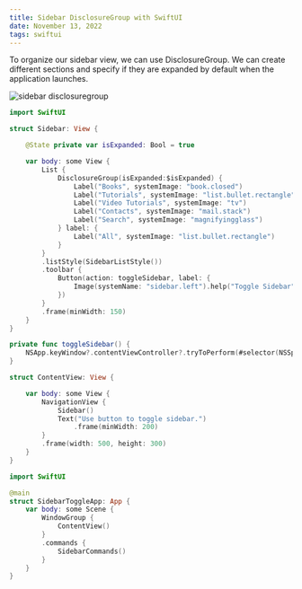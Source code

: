 ```yaml
---
title: Sidebar DisclosureGroup with SwiftUI
date: November 13, 2022
tags: swiftui
---
```


To organize our sidebar view, we can use DisclosureGroup. We can create different sections and specify if they are expanded by default when the application launches.

<p><img src="../images/sidebar-disclosuregroup.png" style="max-width:400px;" alt="sidebar disclosuregroup"></p>

```swift
import SwiftUI

struct Sidebar: View {

    @State private var isExpanded: Bool = true

    var body: some View {
        List {
            DisclosureGroup(isExpanded:$isExpanded) {
                Label("Books", systemImage: "book.closed")
                Label("Tutorials", systemImage: "list.bullet.rectangle")
                Label("Video Tutorials", systemImage: "tv")
                Label("Contacts", systemImage: "mail.stack")
                Label("Search", systemImage: "magnifyingglass")
            } label: {
                Label("All", systemImage: "list.bullet.rectangle")
            }
        }
        .listStyle(SidebarListStyle())
        .toolbar {
            Button(action: toggleSidebar, label: {
                Image(systemName: "sidebar.left").help("Toggle Sidebar")
            })
        }
        .frame(minWidth: 150)
    }
}

private func toggleSidebar() {
    NSApp.keyWindow?.contentViewController?.tryToPerform(#selector(NSSplitViewController.toggleSidebar(_:)), with: nil)
}

struct ContentView: View {

    var body: some View {
        NavigationView {
            Sidebar()
            Text("Use button to toggle sidebar.")
                .frame(minWidth: 200)
        }
        .frame(width: 500, height: 300)
    }
}
```

```swift
import SwiftUI

@main
struct SidebarToggleApp: App {
    var body: some Scene {
        WindowGroup {
            ContentView()
        }
        .commands {
            SidebarCommands()
        }
    }
}
```
